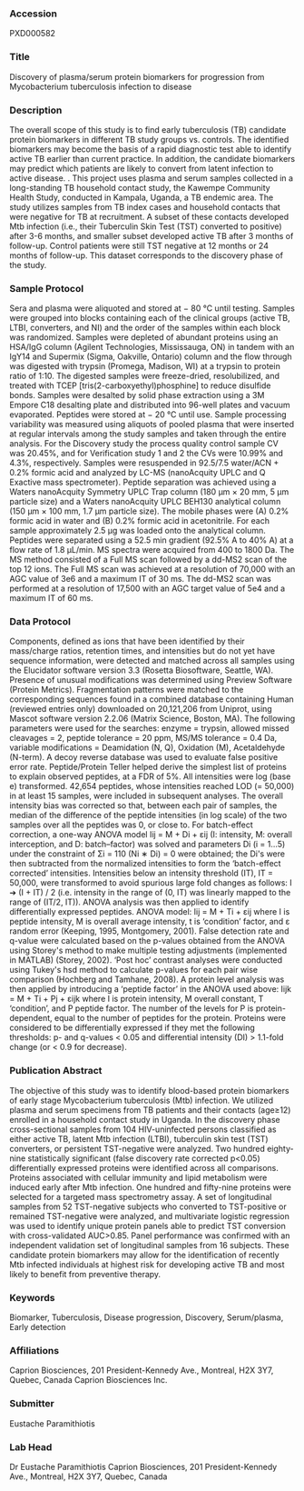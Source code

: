 ### Accession
PXD000582

### Title
Discovery of plasma/serum protein biomarkers for progression from Mycobacterium tuberculosis infection to disease

### Description
The overall scope of this study is to find early tuberculosis (TB) candidate protein biomarkers in different TB study groups vs. controls. The identified biomarkers may become the basis of a rapid diagnostic test able to identify active TB earlier than current practice. In addition, the candidate biomarkers may predict which patients are likely to convert from latent infection to active disease. . This project uses plasma and serum samples collected in a long-standing TB household contact study, the Kawempe Community Health Study, conducted in Kampala, Uganda, a TB endemic area. The study utilizes samples from TB index cases and household contacts that were negative for TB at recruitment. A subset of these contacts developed Mtb infection (i.e., their Tuberculin Skin Test (TST) converted to positive) after 3-6 months, and smaller subset developed active TB after 3 months of follow-up. Control patients were still TST negative at 12 months or 24 months of follow-up. This dataset corresponds to the discovery phase of the study.

### Sample Protocol
Sera and plasma were aliquoted and stored at − 80 °C until testing. Samples were grouped into blocks containing each of the clinical groups (active TB, LTBI, converters, and NI) and the order of the samples within each block was randomized. Samples were depleted of abundant proteins using an HSA/IgG column (Agilent Technologies, Mississauga, ON) in tandem with an IgY14 and Supermix (Sigma, Oakville, Ontario) column and the flow through was digested with trypsin (Promega, Madison, WI) at a trypsin to protein ratio of 1:10. The digested samples were freeze-dried, resolubilized, and treated with TCEP [tris(2-carboxyethyl)phosphine] to reduce disulfide bonds. Samples were desalted by solid phase extraction using a 3M Empore C18 desalting plate and distributed into 96-well plates and vacuum evaporated. Peptides were stored at − 20 °C until use. Sample processing variability was measured using aliquots of pooled plasma that were inserted at regular intervals among the study samples and taken through the entire analysis. For the Discovery study the process quality control sample CV was 20.45%, and for Verification study 1 and 2 the CVs were 10.99% and 4.3%, respectively. Samples were resuspended in 92.5/7.5 water/ACN + 0.2% formic acid and analyzed by LC-MS (nanoAcquity UPLC and Q Exactive mass spectrometer). Peptide separation was achieved using a Waters nanoAcquity Symmetry UPLC Trap column (180 μm × 20 mm, 5 μm particle size) and a Waters nanoAcquity UPLC BEH130 analytical column (150 μm × 100 mm, 1.7 μm particle size). The mobile phases were (A) 0.2% formic acid in water and (B) 0.2% formic acid in acetonitrile. For each sample approximately 2.5 μg was loaded onto the analytical column. Peptides were separated using a 52.5 min gradient (92.5% A to 40% A) at a flow rate of 1.8 μL/min. MS spectra were acquired from 400 to 1800 Da. The MS method consisted of a Full MS scan followed by a dd-MS2 scan of the top 12 ions. The Full MS scan was achieved at a resolution of 70,000 with an AGC value of 3e6 and a maximum IT of 30 ms. The dd-MS2 scan was performed at a resolution of 17,500 with an AGC target value of 5e4 and a maximum IT of 60 ms.

### Data Protocol
Components, defined as ions that have been identified by their mass/charge ratios, retention times, and intensities but do not yet have sequence information, were detected and matched across all samples using the Elucidator software version 3.3 (Rosetta Biosoftware, Seattle, WA). Presence of unusual modifications was determined using Preview Software (Protein Metrics). Fragmentation patterns were matched to the corresponding sequences found in a combined database containing Human (reviewed entries only) downloaded on 20,121,206 from Uniprot, using Mascot software version 2.2.06 (Matrix Science, Boston, MA). The following parameters were used for the searches: enzyme = trypsin, allowed missed cleavages = 2, peptide tolerance = 20 ppm, MS/MS tolerance = 0.4 Da, variable modifications = Deamidation (N, Q), Oxidation (M), Acetaldehyde (N-term). A decoy reverse database was used to evaluate false positive error rate. Peptide/Protein Teller helped derive the simplest list of proteins to explain observed peptides, at a FDR of 5%. All intensities were log (base e) transformed. 42,654 peptides, whose intensities reached LOD (= 50,000) in at least 15 samples, were included in subsequent analyses. The overall intensity bias was corrected so that, between each pair of samples, the median of the difference of the peptide intensities (in log scale) of the two samples over all the peptides was 0, or close to. For batch-effect correction, a one-way ANOVA model Iij = M + Di + εij (I: intensity, M: overall interception, and D: batch–factor) was solved and parameters Di (i = 1…5) under the constraint of Σi = 110 (Ni ∗ Di) = 0 were obtained; the Di's were then subtracted from the normalized intensities to form the ‘batch-effect corrected’ intensities. Intensities below an intensity threshold (IT), IT = 50,000, were transformed to avoid spurious large fold changes as follows: I ➔ (I + IT) / 2 (i.e. intensity in the range of (0, IT) was linearly mapped to the range of (IT/2, IT)). ANOVA analysis was then applied to identify differentially expressed peptides. ANOVA model: Iij = M + Ti + εij where I is peptide intensity, M is overall average intensity, t is ‘condition’ factor, and ε random error (Keeping, 1995, Montgomery, 2001). False detection rate and q-value were calculated based on the p-values obtained from the ANOVA using Storey's method to make multiple testing adjustments (implemented in MATLAB) (Storey, 2002). ‘Post hoc’ contrast analyses were conducted using Tukey's hsd method to calculate p-values for each pair wise comparison (Hochberg and Tamhane, 2008). A protein level analysis was then applied by introducing a ‘peptide factor’ in the ANOVA used above: Iijk = M + Ti + Pj + εijk where I is protein intensity, M overall constant, T ‘condition’, and P peptide factor. The number of the levels for P is protein-dependent, equal to the number of peptides for the protein. Proteins were considered to be differentially expressed if they met the following thresholds: p- and q-values < 0.05 and differential intensity (DI) > 1.1-fold change (or < 0.9 for decrease).

### Publication Abstract
The objective of this study was to identify blood-based protein biomarkers of early stage Mycobacterium tuberculosis (Mtb) infection. We utilized plasma and serum specimens from TB patients and their contacts (age&#x2265;12) enrolled in a household contact study in Uganda. In the discovery phase cross-sectional samples from 104 HIV-uninfected persons classified as either active TB, latent Mtb infection (LTBI), tuberculin skin test (TST) converters, or persistent TST-negative were analyzed. Two hundred eighty-nine statistically significant (false discovery rate corrected p&lt;0.05) differentially expressed proteins were identified across all comparisons. Proteins associated with cellular immunity and lipid metabolism were induced early after Mtb infection. One hundred and fifty-nine proteins were selected for a targeted mass spectrometry assay. A set of longitudinal samples from 52 TST-negative subjects who converted to TST-positive or remained TST-negative were analyzed, and multivariate logistic regression was used to identify unique protein panels able to predict TST conversion with cross-validated AUC&gt;0.85. Panel performance was confirmed with an independent validation set of longitudinal samples from 16 subjects. These candidate protein biomarkers may allow for the identification of recently Mtb infected individuals at highest risk for developing active TB and most likely to benefit from preventive therapy.

### Keywords
Biomarker, Tuberculosis, Disease progression, Discovery, Serum/plasma, Early detection

### Affiliations
Caprion Biosciences, 201 President-Kennedy Ave., Montreal, H2X 3Y7, Quebec, Canada
Caprion Biosciences Inc. 

### Submitter
Eustache Paramithiotis

### Lab Head
Dr Eustache Paramithiotis
Caprion Biosciences, 201 President-Kennedy Ave., Montreal, H2X 3Y7, Quebec, Canada


